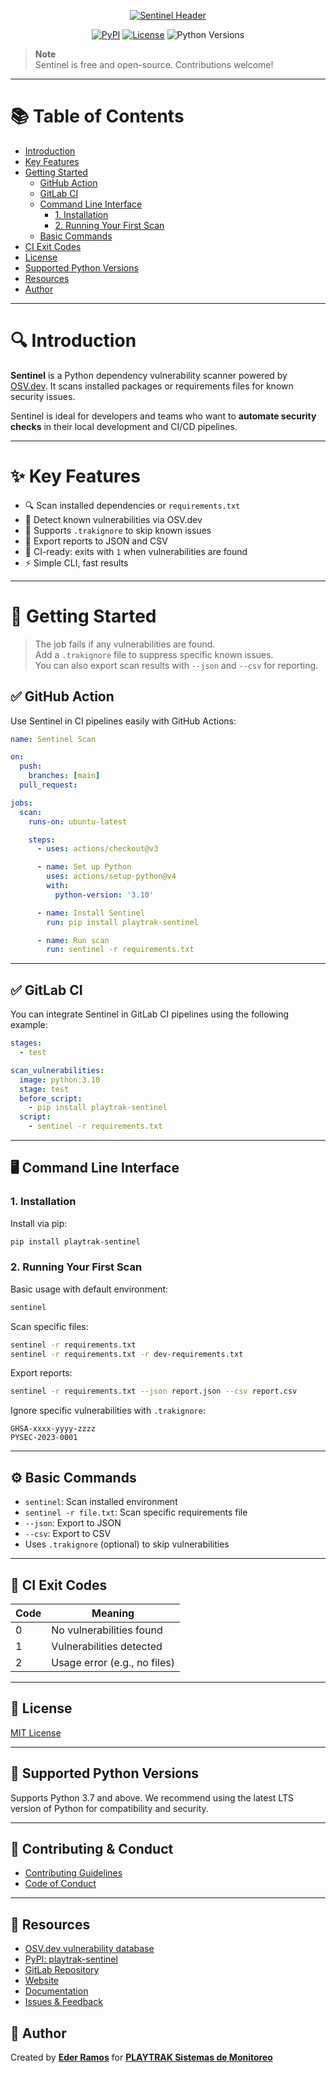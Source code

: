 <p align="center">
  <a href="https://osv.dev">
    <img src="https://git.playtrak.com.mx/public-content/PLAYTRAK.Sentinel/-/raw/master/docs/assets/header-playtrak-sentinel.png" alt="Sentinel Header" />
  </a>
</p>

<p align="center">
  <a href="https://pypi.org/project/playtrak-sentinel/"><img alt="PyPI" src="https://img.shields.io/pypi/v/sentinel"></a>
  <a href="https://git.playtrak.com.mx/public-content/PLAYTRAK.Sentinel"><img alt="License" src="https://img.shields.io/badge/license-MIT-blue"></a>
  <img alt="Python Versions" src="https://img.shields.io/pypi/pyversions/playtrak-sentinel">
</p>

> **Note**  
> Sentinel is free and open-source. Contributions welcome!

---

# 📚 Table of Contents

- [Introduction](#-introduction)
- [Key Features](#-key-features)
- [Getting Started](#-getting-started)
  - [GitHub Action](#-github-action)
  - [GitLab CI](#-gitlab-ci)
  - [Command Line Interface](#-command-line-interface)
    - [1. Installation](#1-installation)
    - [2. Running Your First Scan](#2-running-your-first-scan)
  - [Basic Commands](#-basic-commands)
- [CI Exit Codes](#-ci-exit-codes)
- [License](#-license)
- [Supported Python Versions](#-supported-python-versions)
- [Resources](#-resources)
- [Author](#-author)

---

# 🔍 Introduction

**Sentinel** is a Python dependency vulnerability scanner powered by [OSV.dev](https://osv.dev).  It scans installed packages or requirements files for known security issues.

Sentinel is ideal for developers and teams who want to **automate security checks** in their local development and CI/CD pipelines.

---

# ✨ Key Features

- 🔍 Scan installed dependencies or `requirements.txt`
- 🚫 Detect known vulnerabilities via OSV.dev
- 🧾 Supports `.trakignore` to skip known issues
- 📄 Export reports to JSON and CSV
- 🚨 CI-ready: exits with `1` when vulnerabilities are found
- ⚡ Simple CLI, fast results

---

# 🚀 Getting Started

> The job fails if any vulnerabilities are found.  
> Add a `.trakignore` file to suppress specific known issues.  
> You can also export scan results with `--json` and `--csv` for reporting.

## ✅ GitHub Action

Use Sentinel in CI pipelines easily with GitHub Actions:

```yaml
name: Sentinel Scan

on:
  push:
    branches: [main]
  pull_request:

jobs:
  scan:
    runs-on: ubuntu-latest

    steps:
      - uses: actions/checkout@v3

      - name: Set up Python
        uses: actions/setup-python@v4
        with:
          python-version: '3.10'

      - name: Install Sentinel
        run: pip install playtrak-sentinel

      - name: Run scan
        run: sentinel -r requirements.txt
```

---

## ✅ GitLab CI

You can integrate Sentinel in GitLab CI pipelines using the following example:

```yaml
stages:
  - test

scan_vulnerabilities:
  image: python:3.10
  stage: test
  before_script:
    - pip install playtrak-sentinel
  script:
    - sentinel -r requirements.txt
```

---

## 🖥️ Command Line Interface

### 1. Installation

Install via pip:

```bash
pip install playtrak-sentinel
```

### 2. Running Your First Scan

Basic usage with default environment:

```bash
sentinel
```

Scan specific files:

```bash
sentinel -r requirements.txt
sentinel -r requirements.txt -r dev-requirements.txt
```

Export reports:

```bash
sentinel -r requirements.txt --json report.json --csv report.csv
```

Ignore specific vulnerabilities with `.trakignore`:

```text
GHSA-xxxx-yyyy-zzzz
PYSEC-2023-0001
```

---

## ⚙️ Basic Commands

- `sentinel`: Scan installed environment  
- `sentinel -r file.txt`: Scan specific requirements file  
- `--json`: Export to JSON  
- `--csv`: Export to CSV  
- Uses `.trakignore` (optional) to skip vulnerabilities  

---

## 🚦 CI Exit Codes

| Code | Meaning                        |
|------|--------------------------------|
| 0    | No vulnerabilities found       |
| 1    | Vulnerabilities detected       |
| 2    | Usage error (e.g., no files)   |

---

## 📜 License

[MIT License](https://git.playtrak.com.mx/public-content/PLAYTRAK.Sentinel/-/blob/master/LICENSE)

---

## 🐍 Supported Python Versions

Supports Python 3.7 and above. We recommend using the latest LTS version of Python for compatibility and security.

---

## 🤝 Contributing & Conduct

- [Contributing Guidelines](https://git.playtrak.com.mx/public-content/PLAYTRAK.Sentinel/-/blob/master/CONTRIBUTING.md)
- [Code of Conduct](https://git.playtrak.com.mx/public-content/PLAYTRAK.Sentinel/-/blob/master/CoC.md)

---

## 🔗 Resources

- [OSV.dev vulnerability database](https://osv.dev)
- [PyPI: playtrak-sentinel](https://pypi.org/project/playtrak-sentinel/)
- [GitLab Repository](https://git.playtrak.com.mx/public-content/PLAYTRAK.Sentinel)
- [Website](https://playtrak.com/)
- [Documentation](https://git.playtrak.com.mx/public-content/PLAYTRAK.Sentinel)
- [Issues & Feedback](https://git.playtrak.com.mx/public-content/PLAYTRAK.Sentinel/-/issues)

## 👤 Author

Created by **[Eder Ramos](https://gitlab.com/eder2597)** for **[PLAYTRAK Sistemas de Monitoreo](https://playtrak.com/)**